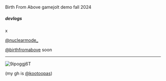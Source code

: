 Birth From Above gamejolt demo fall 2024

##### devlogs
x

[@nuclearmode_](https://x.com/nuclearmode_)

[@birthfromabove](https://x.com/birthfromabove) soon

--- 

![9ipoggj6T](https://user-images.githubusercontent.com/601001/174320109-5a1e8962-ae74-4f61-b95e-774881fd0125.gif)

(my gh is [@kootoopas](https://github.com/kootoopas))
